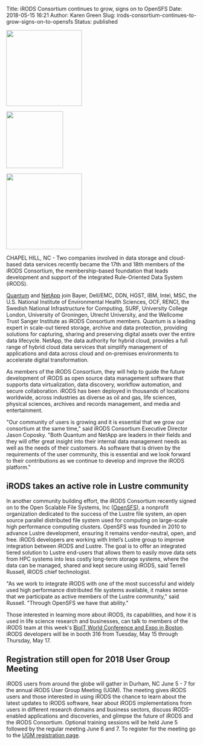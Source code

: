 Title: iRODS Consortium continues to grow, signs on to OpenSFS
Date: 2018-05-15 16:21
Author: Karen Green
Slug: irods-consortium-continues-to-grow-signs-on-to-opensfs
Status: published

<p><img src="{static}/images/quantum_logo.png" width="200px" /></p>
<p><img src="{static}/images/netapp_logo.jpg" width="150px" /></p>
<p><img src="{static}/images/opensfs_logo.jpg" width="200px" /></p>


CHAPEL HILL, NC - Two companies involved in data storage and cloud-based data services recently became the 17th and 18th members of the iRODS Consortium, the membership-based foundation that leads development and support of the integrated Rule-Oriented Data System (iRODS).

[Quantum](https://www.quantum.com/en/) and [NetApp](https://www.netapp.com/us/index.aspx) join Bayer, Dell/EMC, DDN, HGST, IBM, Intel, MSC, the U.S. National Institute of Environmental Health Sciences, OCF, RENCI, the Swedish National Infrastructure for Computing, SURF, University College London, University of Groningen, Utrecht University, and the Wellcome Trust Sanger Institute as iRODS Consortium members. Quantum is a leading expert in scale-out tiered storage, archive and data protection, providing solutions for capturing, sharing and preserving digital assets over the entire data lifecycle. NetApp, the data authority for hybrid cloud, provides a full range of hybrid cloud data services that simplify management of applications and data across cloud and on-premises environments to accelerate digital transformation.

As members of the iRODS Consortium, they will help to guide the future development of iRODS as open source data management software that supports data virtualization, data discovery, workflow automation, and secure collaboration.  iRODS has been deployed in thousands of locations worldwide, across industries as diverse as oil and gas, life sciences, physical sciences, archives and records management, and media and entertainment.

"Our community of users is growing and it is essential that we grow our consortium at the same time," said iRODS Consortium Executive Director Jason Coposky. "Both Quantum and NetApp are leaders in their fields and they will offer great insight into their internal data management needs as well as the needs of their customers. As software that is driven by the requirements  of  the user community, this is essential and we look forward to their contributions as we continue to develop and improve the iRODS platform."

## iRODS takes an active role in Lustre community

In another community building effort, the iRODS Consortium recently signed on to the Open Scalable File Systems, Inc ([OpenSFS](http://opensfs.org/)), a nonprofit organization dedicated to the success of the Lustre file system, an open source parallel distributed file system used for computing on large-scale high performance computing clusters. OpenSFS was founded in 2010 to advance Lustre development, ensuring it remains vendor-neutral, open, and free. iRODS developers are working with Intel’s Lustre group to improve integration between iRODS and Lustre. The goal is to offer an integrated tiered solution to Lustre end-users that allows them to easily move data sets from HPC systems into less costly long-term storage systems, where the data can be managed, shared and kept secure using iRODS, said Terrell Russell, iRODS chief technologist.

"As we work to integrate iRODS with one of the most successful and widely used high performance distributed file systems available, it makes sense that we participate as active members of the Lustre community," said Russell. "Through OpenSFS we have that ability."

Those interested in learning more about iRODS, its capabilities, and how it is used in life science research and businesses, can talk to members of the iRODS team at this week's [BioIT World Conference and Expo in Boston](http://www.bio-itworldexpo.com/). iRODS developers will be in booth 316 from Tuesday, May 15 through Thursday, May 17.

## Registration still open for 2018 User Group Meeting

iRODS users from around the globe will gather in Durham, NC June 5 - 7 for the annual iRODS User Group Meeting (UGM). The meeting gives iRODS users and those interested in using iRODS the chance to learn about the latest updates to iRODS software, hear about iRODS implementations from users in different research domains and business sectors, discuss iRODS-enabled applications and discoveries, and glimpse the future of iRODS and the iRODS Consortium. Optional training sessions will be held June 5 followed by the regular meeting June 6 and 7. To register for the meeting go to the [UGM registration page](https://irods.org/ugm2018/).
